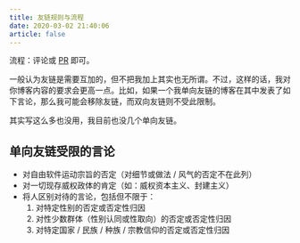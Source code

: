 ```yaml
---
title: 友链规则与流程
date: 2020-03-02 21:40:06
article: false
---
```


流程：评论或 [PR](https://github.com/BeiyanYunyi/Astro-Blog-Lithium/edit/main/docs/_data/friends.json) 即可。

一般认为友链是需要互加的，但不把我加上其实也无所谓。不过，这样的话，我对你博客内容的要求会更高一点。比如，如果一个我单向友链的博客在其中发表了如下言论，那么我可能会移除友链，而双向友链则不受此限制。

其实写这么多也没用，我目前也没几个单向友链。

## 单向友链受限的言论

- 对自由软件运动宗旨的否定（对细节或做法 / 风气的否定不在此列）
- 对一切现存威权政体的肯定（如：威权资本主义、封建主义）
- 将人区别对待的言论，包括但不限于：
  1. 对特定性别的否定或否定性归因
  2. 对性少数群体（性别认同或性取向）的否定或否定性归因
  3. 对特定国家 / 民族 / 种族 / 宗教信仰的否定或否定性归因
